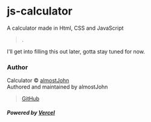 # js-calculator
A calculator made in Html, CSS and JavaScript

> .

I'll get into filling this out later, gotta stay tuned for now.

### Author

Calculator © [almostJohn](https://github.com/almostJohn)<br />
Authored and maintained by almostJohn

> [GitHub](https://github.com/almostJohn)<br />

##### Powered by [Vercel](https://vercel.com)
